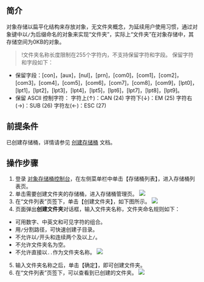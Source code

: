 ## 简介
对象存储以扁平化结构来存放对象，无文件夹概念，为延续用户使用习惯，通过对象键中以`/`为后缀命名的对象来实现“文件夹”，实际上“文件夹”在对象存储中，其存储空间为0KB的对象。

>!文件夹名称长度限制在255个字符内，不支持保留字符和字段。
保留字符和字段如下：
- 保留字段：[con]，[aux]，[nul]，[prn]，[com0]，[com1]，[com2]，[com3]，[com4]，[com5]，[com6]，[com7]，[com8]，[com9]，[lpt0]，[lpt1]，[lpt2]，[lpt3]，[lpt4]，[lpt5]，[lpt6]，[lpt7]，[lpt8]，[lpt9]。
- 保留 ASCII 控制字符：
字符上(↑)：CAN (24)
字符下(↓)：EM (25) 
字符右(→)：SUB (26) 
字符左(←)：ESC (27) 

## 前提条件

已创建存储桶，详情请参见 [创建存储桶](https://cloud.tencent.com/document/product/436/13309) 文档。

## 操作步骤
1. 登录 [对象存储桶控制台](https://console.cloud.tencent.com/cos5)，在左侧菜单栏中单击【存储桶列表】，进入存储桶列表页。
2. 单击需要创建文件夹的存储桶，进入存储桶管理页。
![](https://main.qcloudimg.com/raw/8a4ceacd4892f0f9f660a6f6fa9dacd0.png)
3. 在“文件列表”页签下，单击【创建文件夹】，如下图所示。
![](https://main.qcloudimg.com/raw/93cc048757e2b3290842cef5b604a313.jpg)
4. 页面弹出**创建文件夹**对话框，输入文件夹名称，文件夹命名规则如下：
 - 可用数字、中英文和可见字符的组合。
 - 用`/`分割路径，可快速创建子目录。
 - 不允许以`/`开头和连续两个及以上`/`。
 - 不允许文件夹名为空。
 - 不允许直接以`..`作为文件夹名称。
![](https://main.qcloudimg.com/raw/57f92313e2b7814ba96ce9ee823cc3f0.png)
5. 输入文件夹名称之后，单击【确定】，即可创建文件夹。
6. 在“文件列表”页签下，可以查看到已创建的文件夹。
![](https://main.qcloudimg.com/raw/5caec3d613f03af0cd58ab2c6c816484.jpg)
